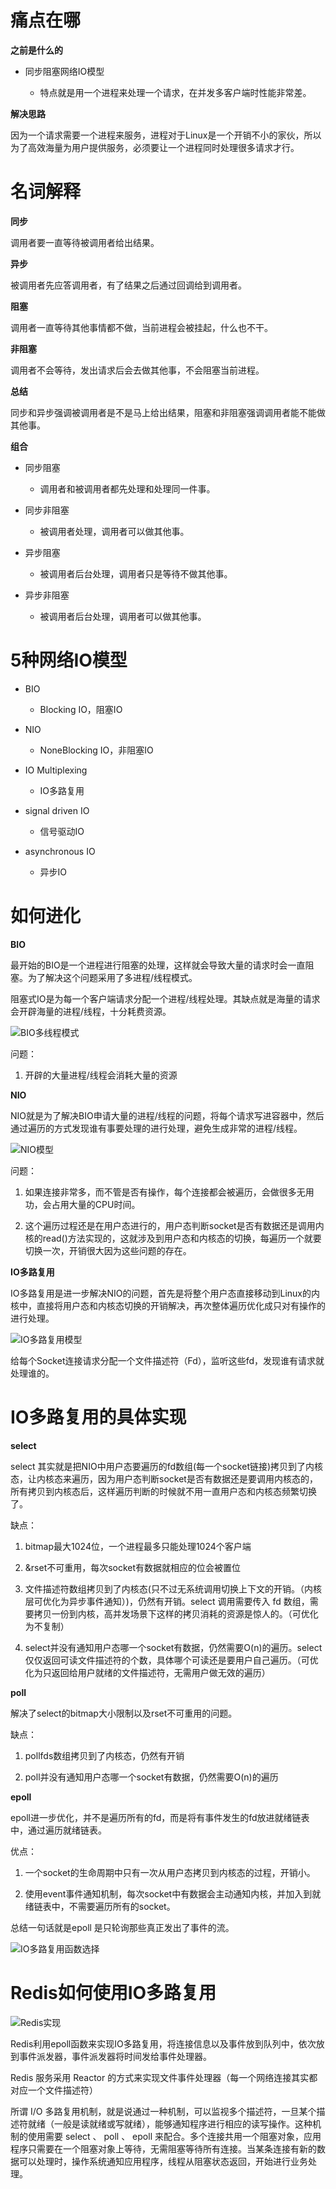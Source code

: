 # 痛点在哪

**之前是什么的**

- 同步阻塞网络IO模型
  
  - 特点就是用一个进程来处理一个请求，在并发多客户端时性能非常差。

**解决思路**

因为一个请求需要一个进程来服务，进程对于Linux是一个开销不小的家伙，所以为了高效海量为用户提供服务，必须要让一个进程同时处理很多请求才行。

# 名词解释

**同步**

调用者要一直等待被调用者给出结果。

**异步**

被调用者先应答调用者，有了结果之后通过回调给到调用者。

**阻塞**

调用者一直等待其他事情都不做，当前进程会被挂起，什么也不干。

**非阻塞**

调用者不会等待，发出请求后会去做其他事，不会阻塞当前进程。

**总结**

同步和异步强调被调用者是不是马上给出结果，阻塞和非阻塞强调调用者能不能做其他事。

**组合**

- 同步阻塞
  
  - 调用者和被调用者都先处理和处理同一件事。

- 同步非阻塞
  
  - 被调用者处理，调用者可以做其他事。

- 异步阻塞
  
  - 被调用者后台处理，调用者只是等待不做其他事。

- 异步非阻塞
  
  - 被调用者后台处理，调用者可以做其他事。

# 5种网络IO模型

- BIO
  
  - Blocking IO，阻塞IO

- NIO
  
  - NoneBlocking IO，非阻塞IO

- IO Multiplexing
  
  - IO多路复用

- signal driven IO
  
  - 信号驱动IO

- asynchronous IO
  
  - 异步IO

# 如何进化

**BIO**

最开始的BIO是一个进程进行阻塞的处理，这样就会导致大量的请求时会一直阻塞。为了解决这个问题采用了多进程/线程模式。

阻塞式IO是为每一个客户端请求分配一个进程/线程处理。其缺点就是海量的请求会开辟海量的进程/线程，十分耗费资源。

![BIO多线程模式](./images/BIO多线程模型.png)

问题：

1. 开辟的大量进程/线程会消耗大量的资源

**NIO**

NIO就是为了解决BIO申请大量的进程/线程的问题，将每个请求写进容器中，然后通过遍历的方式发现谁有事要处理的进行处理，避免生成非常的进程/线程。

![NIO模型](./images/NIO模型.png)

问题：

1. 如果连接非常多，而不管是否有操作，每个连接都会被遍历，会做很多无用功，会占用大量的CPU时间。

2. 这个遍历过程还是在用户态进行的，用户态判断socket是否有数据还是调用内核的read()方法实现的，这就涉及到用户态和内核态的切换，每遍历一个就要切换一次，开销很大因为这些问题的存在。

**IO多路复用**

IO多路复用是进一步解决NIO的问题，首先是将整个用户态直接移动到Linux的内核中，直接将用户态和内核态切换的开销解决，再次整体遍历优化成只对有操作的进行处理。

![IO多路复用模型](./images/IO多路复用模型.png)

给每个Socket连接请求分配一个文件描述符（Fd），监听这些fd，发现谁有请求就处理谁的。

# IO多路复用的具体实现

**select**

select 其实就是把NIO中用户态要遍历的fd数组(每一个socket链接)拷贝到了内核态，让内核态来遍历，因为用户态判断socket是否有数据还是要调用内核态的，所有拷贝到内核态后，这样遍历判断的时候就不用一直用户态和内核态频繁切换了。

缺点：

1. bitmap最大1024位，一个进程最多只能处理1024个客户端

2. &rset不可重用，每次socket有数据就相应的位会被置位

3. 文件描述符数组拷贝到了内核态(只不过无系统调用切换上下文的开销。（内核层可优化为异步事件通知）)，仍然有开销。select 调用需要传入 fd 数组，需要拷贝一份到内核，高并发场景下这样的拷贝消耗的资源是惊人的。（可优化为不复制）

4. select并没有通知用户态哪一个socket有数据，仍然需要O(n)的遍历。select 仅仅返回可读文件描述符的个数，具体哪个可读还是要用户自己遍历。（可优化为只返回给用户就绪的文件描述符，无需用户做无效的遍历）

**poll**

解决了select的bitmap大小限制以及rset不可重用的问题。

缺点：

1. pollfds数组拷贝到了内核态，仍然有开销

2. poll并没有通知用户态哪一个socket有数据，仍然需要O(n)的遍历

**epoll**

epoll进一步优化，并不是遍历所有的fd，而是将有事件发生的fd放进就绪链表中，通过遍历就绪链表。

优点：

1. 一个socket的生命周期中只有一次从用户态拷贝到内核态的过程，开销小。

2. 使用event事件通知机制，每次socket中有数据会主动通知内核，并加入到就绪链表中，不需要遍历所有的socket。

总结一句话就是epoll 是只轮询那些真正发出了事件的流。

![IO多路复用函数选择](./images/IO多路复用函数选择.png)

# Redis如何使用IO多路复用

![Redis实现](./images/Redis基于IO多路复用实现.png)

Redis利用epoll函数来实现IO多路复用，将连接信息以及事件放到队列中，依次放到事件派发器，事件派发器将时间发给事件处理器。

Redis 服务采用 Reactor 的方式来实现文件事件处理器（每一个网络连接其实都对应一个文件描述符） 

所谓 I/O 多路复用机制，就是说通过一种机制，可以监视多个描述符，一旦某个描述符就绪（一般是读就绪或写就绪），能够通知程序进行相应的读写操作。这种机制的使用需要 select 、 poll 、 epoll 来配合。多个连接共用一个阻塞对象，应用程序只需要在一个阻塞对象上等待，无需阻塞等待所有连接。当某条连接有新的数据可以处理时，操作系统通知应用程序，线程从阻塞状态返回，开始进行业务处理。
